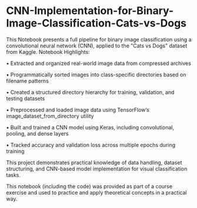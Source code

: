 # CNN-Implementation-for-Binary-Image-Classification-Cats-vs-Dogs

This Notebook presents a full pipeline for binary image classification using a convolutional neural network (CNN), applied to the "Cats vs Dogs" dataset from Kaggle.
Notebook Highlights:

•	Extracted and organized real-world image data from compressed archives

•	Programmatically sorted images into class-specific directories based on filename patterns

•	Created a structured directory hierarchy for training, validation, and testing datasets

•	Preprocessed and loaded image data using TensorFlow’s image_dataset_from_directory utility

•	Built and trained a CNN model using Keras, including convolutional, pooling, and dense layers

•	Tracked accuracy and validation loss across multiple epochs during training

This project demonstrates practical knowledge of data handling, dataset structuring, and CNN-based model implementation for visual classification tasks.

This notebook (including the code) was provided as part of a course exercise and used to practice and apply theoretical concepts in a practical way.
